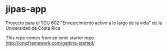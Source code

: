 # jipas-app
Proyecto para el TCU 602 "Envejecimiento activo a lo largo de la vida" de la Universidad de Costa Rica

This repo comes from an ionic starter repo. http://ionicframework.com/getting-started/
